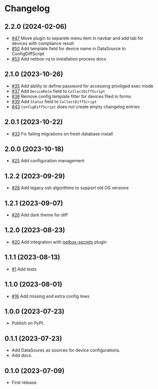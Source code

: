 # Changelog

## 2.2.0 (2024-02-06)

* [#47](https://github.com/miaow2/netbox-config-diff/issues/47) Move plugin to separete menu item in navbar and add tab for devices with compliance result
* [#50](https://github.com/miaow2/netbox-config-diff/issues/50) Add template field for device name in DataSource to ConfigDiffScript
* [#53](https://github.com/miaow2/netbox-config-diff/issues/53) Add netbox-rq to installation process docs

## 2.1.0 (2023-10-26)

* [#35](https://github.com/miaow2/netbox-config-diff/issues/35) Add ability to define password for accessing priviliged exec mode
* [#37](https://github.com/miaow2/netbox-config-diff/issues/37) Add `DeviceRole` field to `CollectDiffScript`
* [#38](https://github.com/miaow2/netbox-config-diff/issues/38) Remove config template filter for devices filed in forms
* [#39](https://github.com/miaow2/netbox-config-diff/issues/39) Add `Status` field to `CollectDiffScript`
* [#43](https://github.com/miaow2/netbox-config-diff/issues/43) `ConfigDiffScript` does not create empty changelog entries

## 2.0.1 (2023-10-22)

* [#33](https://github.com/miaow2/netbox-config-diff/issues/33) Fix failing migrations on fresh database install

## 2.0.0 (2023-10-18)

* [#25](https://github.com/miaow2/netbox-config-diff/issues/25) Add configuration management

## 1.2.2 (2023-09-29)

* [#28](https://github.com/miaow2/netbox-config-diff/issues/28) Add legacy ssh algorithms to support old OS versions

## 1.2.1 (2023-09-07)

* [#26](https://github.com/miaow2/netbox-config-diff/issues/26) Add dark theme for diff

## 1.2.0 (2023-08-23)

* [#20](https://github.com/miaow2/netbox-config-diff/issues/20) Add integration with [netbox-secrets](https://github.com/Onemind-Services-LLC/netbox-secrets) plugin

## 1.1.1 (2023-08-13)

* [#1](https://github.com/miaow2/netbox-config-diff/issues/1) Add tests

## 1.1.0 (2023-08-01)

* [#16](https://github.com/miaow2/netbox-config-diff/issues/16) Add missing and extra config lines

## 1.0.0 (2023-07-23)

* Publish on PyPI.

## 0.1.1 (2023-07-23)

* Add DataSoures as sources for device configurations.
* Add docs.

## 0.1.0 (2023-07-09)

* First release.
